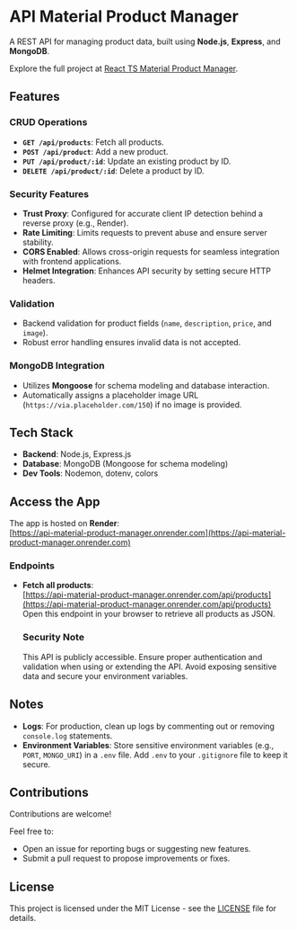 # API Material Product Manager

A REST API for managing product data, built using **Node.js**, **Express**, and **MongoDB**.

Explore the full project at [React TS Material Product Manager](https://react-ts-material-product-manager.vercel.app/).

## Features

### CRUD Operations

-   **`GET /api/products`**: Fetch all products.
-   **`POST /api/product`**: Add a new product.
-   **`PUT /api/product/:id`**: Update an existing product by ID.
-   **`DELETE /api/product/:id`**: Delete a product by ID.

### Security Features

-   **Trust Proxy**: Configured for accurate client IP detection behind a reverse proxy (e.g., Render).
-   **Rate Limiting**: Limits requests to prevent abuse and ensure server stability.
-   **CORS Enabled**: Allows cross-origin requests for seamless integration with frontend applications.
-   **Helmet Integration**: Enhances API security by setting secure HTTP headers.

### Validation

-   Backend validation for product fields (`name`, `description`, `price`, and `image`).
-   Robust error handling ensures invalid data is not accepted.

### MongoDB Integration

-   Utilizes **Mongoose** for schema modeling and database interaction.
-   Automatically assigns a placeholder image URL (`https://via.placeholder.com/150`) if no image is provided.

## Tech Stack

-   **Backend**: Node.js, Express.js
-   **Database**: MongoDB (Mongoose for schema modeling)
-   **Dev Tools**: Nodemon, dotenv, colors

## Access the App

The app is hosted on **Render**:  
[https://api-material-product-manager.onrender.com](https://api-material-product-manager.onrender.com)

### Endpoints

-   **Fetch all products**:  
     [https://api-material-product-manager.onrender.com/api/products](https://api-material-product-manager.onrender.com/api/products)  
     Open this endpoint in your browser to retrieve all products as JSON.

    ### Security Note

    This API is publicly accessible. Ensure proper authentication and validation when using or extending the API. Avoid exposing sensitive data and secure your environment variables.

## Notes

-   **Logs**: For production, clean up logs by commenting out or removing `console.log` statements.
-   **Environment Variables**: Store sensitive environment variables (e.g., `PORT`, `MONGO_URI`) in a `.env` file. Add `.env` to your `.gitignore` file to keep it secure.

## Contributions

Contributions are welcome!

Feel free to:

-   Open an issue for reporting bugs or suggesting new features.
-   Submit a pull request to propose improvements or fixes.

## License

This project is licensed under the MIT License - see the [LICENSE](./LICENCE) file for details.
